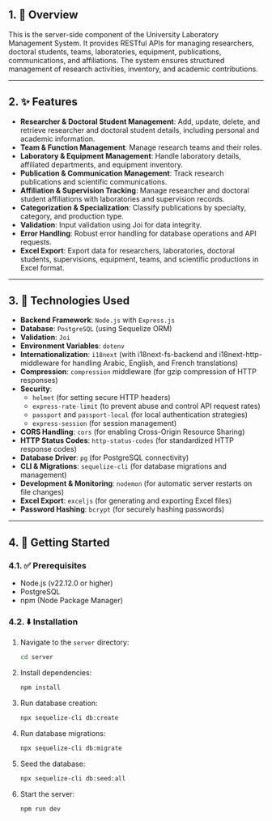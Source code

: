## 1. 👀 Overview
This is the server-side component of the University Laboratory Management System. It provides RESTful APIs for managing researchers, doctoral students, teams, laboratories, equipment, publications, communications, and affiliations. The system ensures structured management of research activities, inventory, and academic contributions.

---

## 2. ✨ Features
- **Researcher & Doctoral Student Management**: Add, update, delete, and retrieve researcher and doctoral student details, including personal and academic information.
- **Team & Function Management**: Manage research teams and their roles.
- **Laboratory & Equipment Management**: Handle laboratory details, affiliated departments, and equipment inventory.
- **Publication & Communication Management**: Track research publications and scientific communications.
- **Affiliation & Supervision Tracking**: Manage researcher and doctoral student affiliations with laboratories and supervision records.
- **Categorization & Specialization**: Classify publications by specialty, category, and production type.
- **Validation**: Input validation using Joi for data integrity.
- **Error Handling**: Robust error handling for database operations and API requests.
- **Excel Export**: Export data for researchers, laboratories, doctoral students, supervisions, equipment, teams, and scientific productions in Excel format.

---

## 3. 🔧 Technologies Used
- **Backend Framework**: `Node.js` with `Express.js` 
- **Database**: `PostgreSQL` (using Sequelize ORM) 
- **Validation**: `Joi` 
- **Environment Variables**: `dotenv` 
- **Internationalization**: `i18next` (with i18next-fs-backend and i18next-http-middleware for handling Arabic, English, and French translations)
- **Compression**: `compression` middleware (for gzip compression of HTTP responses) 
- **Security**: 
   - `helmet` (for setting secure HTTP headers) 
   - `express-rate-limit` (to prevent abuse and control API request rates)
   - `passport` and `passport-local` (for local authentication strategies)
   - `express-session` (for session management)
- **CORS Handling**: `cors` (for enabling Cross-Origin Resource Sharing) 
- **HTTP Status Codes**: `http-status-codes` (for standardized HTTP response codes) 
- **Database Driver**: `pg` (for PostgreSQL connectivity) 
- **CLI & Migrations**: `sequelize-cli` (for database migrations and management) 
- **Development & Monitoring**: `nodemon` (for automatic server restarts on file changes)
- **Excel Export**: `exceljs` (for generating and exporting Excel files)
- **Password Hashing**: `bcrypt` (for securely hashing passwords)

---

## 4. 🚀 Getting Started

### 4.1. ✅ Prerequisites
- Node.js (v22.12.0 or higher)
- PostgreSQL
- npm (Node Package Manager)

### 4.2. ⬇️ Installation
1. Navigate to the `server` directory:

   ```bash
   cd server
2. Install dependencies:

   ```bash
   npm install
3. Run database creation:

   ```bash
   npx sequelize-cli db:create
4. Run database migrations:

   ```bash
   npx sequelize-cli db:migrate
5. Seed the database:

   ```bash
   npx sequelize-cli db:seed:all
6. Start the server:

    ```bash
    npm run dev
